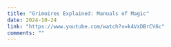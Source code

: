 ```yaml
---
title: "Grimoires Explained: Manuals of Magic"
date: 2024-10-24
link: "https://www.youtube.com/watch?v=k4VxDBrCV6c"
comments: ""
---
```


